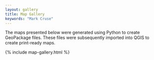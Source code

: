 ```yaml
---
layout: gallery
title: Map Gallery
keywords: "Mark Cruse"
---
```

<p>The maps presented below were generated using Python to create GeoPackage files. These files were subsequently imported into QGIS to create print-ready maps.</p>
{% include map-gallery.html %}